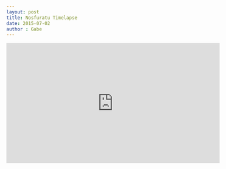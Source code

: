 ```yaml
---
layout: post
title: Nosfuratu Timelapse
date: 2015-07-02
author : Gabe
---
```


<iframe width="560" height="315" src="https://www.youtube.com/embed/MNRrqGrulE8" frameborder="0" allowfullscreen></iframe>

